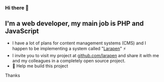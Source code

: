 ### Hi there 👋

## I'm a web developer, my main job is PHP and JavaScript

- I have a lot of plans for content management systems (CMS) and I happen to be implementing a system called "[Larapen](https://github.com/larapen/larapen)" ⚡
- I invite you to visit my project at [github.com/larapen](https://github.com/larapen/larapen) and share it with me and my colleagues in a completely open source project.
- 🤔 Help me build this project

Thanks
